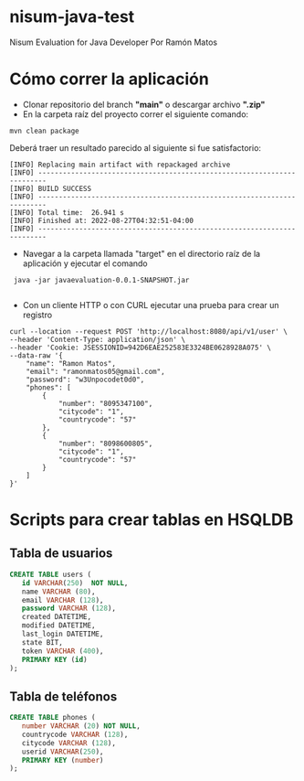 # nisum-java-test
Nisum Evaluation for Java Developer
Por Ramón Matos

# Cómo correr la aplicación

 - Clonar repositorio del branch **"main"** o descargar archivo **".zip"**
 - En la carpeta raíz del proyecto correr el siguiente comando:

```
mvn clean package

```

Deberá traer un resultado parecido al siguiente si fue satisfactorio:

```
[INFO] Replacing main artifact with repackaged archive
[INFO] ------------------------------------------------------------------------
[INFO] BUILD SUCCESS
[INFO] ------------------------------------------------------------------------
[INFO] Total time:  26.941 s
[INFO] Finished at: 2022-08-27T04:32:51-04:00
[INFO] ------------------------------------------------------------------------
```

 - Navegar a la carpeta llamada "target" en el directorio raíz de la aplicación y ejecutar el comando
 ```
  java -jar javaevaluation-0.0.1-SNAPSHOT.jar
  
 ``` 
 - Con un cliente HTTP o con CURL ejecutar una prueba para crear un registro
 
```
curl --location --request POST 'http://localhost:8080/api/v1/user' \
--header 'Content-Type: application/json' \
--header 'Cookie: JSESSIONID=942D6EAE252583E3324BE0628928A075' \
--data-raw '{
    "name": "Ramon Matos",
    "email": "ramonmatos05@gmail.com",
    "password": "w3Unpocodet0d0",
    "phones": [
        {
            "number": "8095347100",
            "citycode": "1",
            "countrycode": "57"
        },
        {
            "number": "8098600805",
            "citycode": "1",
            "countrycode": "57"
        }
    ]
}'
```

# Scripts para crear tablas en HSQLDB

## Tabla de usuarios

```sql
CREATE TABLE users (
   id VARCHAR(250)  NOT NULL,
   name VARCHAR (80),
   email VARCHAR (128),
   password VARCHAR (128),
   created DATETIME,
   modified DATETIME,
   last_login DATETIME,
   state BIT,
   token VARCHAR (400),
   PRIMARY KEY (id)
); 
```

## Tabla de teléfonos
```sql
CREATE TABLE phones (
   number VARCHAR (20) NOT NULL,
   countrycode VARCHAR (128),
   citycode VARCHAR (128),
   userid VARCHAR(250),
   PRIMARY KEY (number)
); 
```